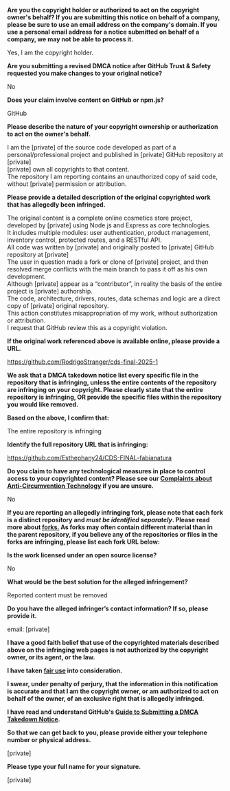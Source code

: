 **Are you the copyright holder or authorized to act on the copyright owner's behalf? If you are submitting this notice on behalf of a company, please be sure to use an email address on the company's domain. If you use a personal email address for a notice submitted on behalf of a company, we may not be able to process it.**

Yes, I am the copyright holder.

**Are you submitting a revised DMCA notice after GitHub Trust & Safety requested you make changes to your original notice?**

No

**Does your claim involve content on GitHub or npm.js?**

GitHub

**Please describe the nature of your copyright ownership or authorization to act on the owner's behalf.**

I am the [private] of the source code developed as part of a personal/professional project and published in [private] GitHub repository at [private]  
[private] own all copyrights to that content.  
The repository I am reporting contains an unauthorized copy of said code, without [private] permission or attribution.

**Please provide a detailed description of the original copyrighted work that has allegedly been infringed.**

The original content is a complete online cosmetics store project, developed by [private] using Node.js and Express as core technologies.  
It includes multiple modules: user authentication, product management, inventory control, protected routes, and a RESTful API.  
All code was written by [private] and originally posted to [private] GitHub repository at [private]  
The user in question made a fork or clone of [private] project, and then resolved merge conflicts with the main branch to pass it off as his own development.  
Although [private] appear as a “contributor”, in reality the basis of the entire project is [private] authorship.  
The code, architecture, drivers, routes, data schemas and logic are a direct copy of [private] original repository.  
This action constitutes misappropriation of my work, without authorization or attribution.  
I request that GitHub review this as a copyright violation.  

**If the original work referenced above is available online, please provide a URL.**

https://github.com/RodrigoStranger/cds-final-2025-1

**We ask that a DMCA takedown notice list every specific file in the repository that is infringing, unless the entire contents of the repository are infringing on your copyright. Please clearly state that the entire repository is infringing, OR provide the specific files within the repository you would like removed.**

**Based on the above, I confirm that:**

The entire repository is infringing

**Identify the full repository URL that is infringing:**

https://github.com/Esthephany24/CDS-FINAL-fabianatura

**Do you claim to have any technological measures in place to control access to your copyrighted content? Please see our <a href="https://docs.github.com/articles/guide-to-submitting-a-dmca-takedown-notice#complaints-about-anti-circumvention-technology">Complaints about Anti-Circumvention Technology</a> if you are unsure.**

No

**If you are reporting an allegedly infringing fork, please note that each fork is a distinct repository and <i>must be identified separately</i>. Please read more about <a href="https://docs.github.com/articles/dmca-takedown-policy#b-what-about-forks-or-whats-a-fork">forks.</a> As forks may often contain different material than in the parent repository, if you believe any of the repositories or files in the forks are infringing, please list each fork URL below:**

**Is the work licensed under an open source license?**

No

**What would be the best solution for the alleged infringement?**

Reported content must be removed

**Do you have the alleged infringer’s contact information? If so, please provide it.**

email: [private]

**I have a good faith belief that use of the copyrighted materials described above on the infringing web pages is not authorized by the copyright owner, or its agent, or the law.**

**I have taken <a href="https://www.lumendatabase.org/topics/22">fair use</a> into consideration.**

**I swear, under penalty of perjury, that the information in this notification is accurate and that I am the copyright owner, or am authorized to act on behalf of the owner, of an exclusive right that is allegedly infringed.**

**I have read and understand GitHub's <a href="https://docs.github.com/articles/guide-to-submitting-a-dmca-takedown-notice/">Guide to Submitting a DMCA Takedown Notice</a>.**

**So that we can get back to you, please provide either your telephone number or physical address.**

[private]

**Please type your full name for your signature.**

[private]
